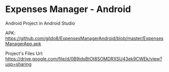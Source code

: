 # Expenses Manager - Android
Android Project in Android Studio

APK: https://github.com/gildo8/ExpensesManagerAndroid/blob/master/ExpensesManagerApp.apk

Project's Files Url: https://drive.google.com/file/d/0B9idsBtOt8SOMDRXSU43ek9CWEk/view?usp=sharing
